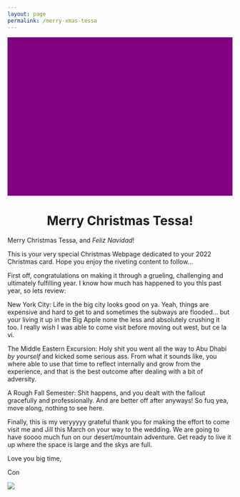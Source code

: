 ```yaml
---
layout: page
permalink: /merry-xmas-tessa
---
```

<style>
#bannerimage {
  width: 100%;
  background-image: url(https://img.freepik.com/free-vector/gradient-happy-holidays-horizontal-banner_23-2149193534.jpg?w=1380&t=st=1671671371~exp=1671671971~hmac=ae41daa92ff541a3297bfa68b12a353291579995d302d94a343a989f7e607e11);
  height:355px;
  background-color: purple;
  background-position: center;
}
</style>

<div id="bannerimage"></div>

<h1 style="text-align:center">Merry Christmas Tessa!</h1>

Merry Christmas Tessa, and _Feliz Navidad_!

This is your very special Christmas Webpage dedicated to your 2022 Christmas card. Hope you enjoy the riveting content to follow... 

First off, congratulations on making it through a grueling, challenging and ultimately fulfilling year. I know how much has happened to you this past year, so lets review: 

New York City: Life in the big city looks good on ya. Yeah, things are expensive and hard to get to and sometimes the subways are flooded... but your living it up in the Big Apple none the less and absolutely crushing it too. I really wish I was able to come visit before moving out west, but ce la vi. 

The Middle Eastern Excursion: Holy shit you went all the way to Abu Dhabi _by yourself_ and kicked some serious ass. From what it sounds like, you where able to use that time to reflect internally and grow from the experience, and that is the best outcome after dealing with a bit of adversity. 

A Rough Fall Semester: Shit happens, and you dealt with the fallout gracefully and professionally. And are better off after anyways! So fuq yea, move along, nothing to see here. 

Finally, this is my veryyyyy grateful thank you for making the effort to come visit me and Jill this March on your way to the wedding. We are going to have soooo much fun on our desert/mountain adventure. Get ready to live it up where the space is large and the skys are full.  

Love you big time, 

Con

![](assets/tessa.jpg)